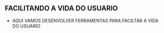 ## FACILITANDO A VIDA DO USUARIO 
* AQUI VAMOS DESENVOLVER FERRAMENTAS PARA FACILTAR A VIDA DO USUARIO
